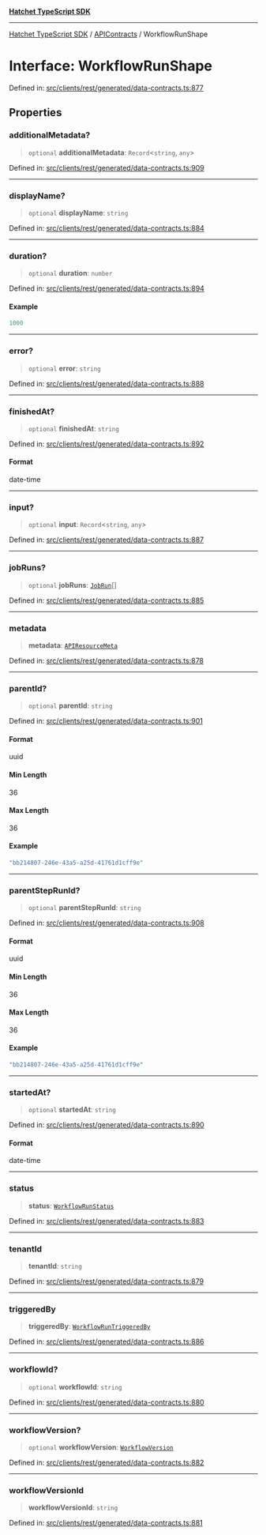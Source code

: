 [**Hatchet TypeScript SDK**](../../../../README.md)

***

[Hatchet TypeScript SDK](../../../../README.md) / [APIContracts](../README.md) / WorkflowRunShape

# Interface: WorkflowRunShape

Defined in: [src/clients/rest/generated/data-contracts.ts:877](https://github.com/hatchet-dev/hatchet/blob/0288a24f2e9f14787135b399bd47182f4d1260d9/sdks/typescript/src/clients/rest/generated/data-contracts.ts#L877)

## Properties

### additionalMetadata?

> `optional` **additionalMetadata**: `Record`\<`string`, `any`\>

Defined in: [src/clients/rest/generated/data-contracts.ts:909](https://github.com/hatchet-dev/hatchet/blob/0288a24f2e9f14787135b399bd47182f4d1260d9/sdks/typescript/src/clients/rest/generated/data-contracts.ts#L909)

***

### displayName?

> `optional` **displayName**: `string`

Defined in: [src/clients/rest/generated/data-contracts.ts:884](https://github.com/hatchet-dev/hatchet/blob/0288a24f2e9f14787135b399bd47182f4d1260d9/sdks/typescript/src/clients/rest/generated/data-contracts.ts#L884)

***

### duration?

> `optional` **duration**: `number`

Defined in: [src/clients/rest/generated/data-contracts.ts:894](https://github.com/hatchet-dev/hatchet/blob/0288a24f2e9f14787135b399bd47182f4d1260d9/sdks/typescript/src/clients/rest/generated/data-contracts.ts#L894)

#### Example

```ts
1000
```

***

### error?

> `optional` **error**: `string`

Defined in: [src/clients/rest/generated/data-contracts.ts:888](https://github.com/hatchet-dev/hatchet/blob/0288a24f2e9f14787135b399bd47182f4d1260d9/sdks/typescript/src/clients/rest/generated/data-contracts.ts#L888)

***

### finishedAt?

> `optional` **finishedAt**: `string`

Defined in: [src/clients/rest/generated/data-contracts.ts:892](https://github.com/hatchet-dev/hatchet/blob/0288a24f2e9f14787135b399bd47182f4d1260d9/sdks/typescript/src/clients/rest/generated/data-contracts.ts#L892)

#### Format

date-time

***

### input?

> `optional` **input**: `Record`\<`string`, `any`\>

Defined in: [src/clients/rest/generated/data-contracts.ts:887](https://github.com/hatchet-dev/hatchet/blob/0288a24f2e9f14787135b399bd47182f4d1260d9/sdks/typescript/src/clients/rest/generated/data-contracts.ts#L887)

***

### jobRuns?

> `optional` **jobRuns**: [`JobRun`](JobRun.md)[]

Defined in: [src/clients/rest/generated/data-contracts.ts:885](https://github.com/hatchet-dev/hatchet/blob/0288a24f2e9f14787135b399bd47182f4d1260d9/sdks/typescript/src/clients/rest/generated/data-contracts.ts#L885)

***

### metadata

> **metadata**: [`APIResourceMeta`](APIResourceMeta.md)

Defined in: [src/clients/rest/generated/data-contracts.ts:878](https://github.com/hatchet-dev/hatchet/blob/0288a24f2e9f14787135b399bd47182f4d1260d9/sdks/typescript/src/clients/rest/generated/data-contracts.ts#L878)

***

### parentId?

> `optional` **parentId**: `string`

Defined in: [src/clients/rest/generated/data-contracts.ts:901](https://github.com/hatchet-dev/hatchet/blob/0288a24f2e9f14787135b399bd47182f4d1260d9/sdks/typescript/src/clients/rest/generated/data-contracts.ts#L901)

#### Format

uuid

#### Min Length

36

#### Max Length

36

#### Example

```ts
"bb214807-246e-43a5-a25d-41761d1cff9e"
```

***

### parentStepRunId?

> `optional` **parentStepRunId**: `string`

Defined in: [src/clients/rest/generated/data-contracts.ts:908](https://github.com/hatchet-dev/hatchet/blob/0288a24f2e9f14787135b399bd47182f4d1260d9/sdks/typescript/src/clients/rest/generated/data-contracts.ts#L908)

#### Format

uuid

#### Min Length

36

#### Max Length

36

#### Example

```ts
"bb214807-246e-43a5-a25d-41761d1cff9e"
```

***

### startedAt?

> `optional` **startedAt**: `string`

Defined in: [src/clients/rest/generated/data-contracts.ts:890](https://github.com/hatchet-dev/hatchet/blob/0288a24f2e9f14787135b399bd47182f4d1260d9/sdks/typescript/src/clients/rest/generated/data-contracts.ts#L890)

#### Format

date-time

***

### status

> **status**: [`WorkflowRunStatus`](../enumerations/WorkflowRunStatus.md)

Defined in: [src/clients/rest/generated/data-contracts.ts:883](https://github.com/hatchet-dev/hatchet/blob/0288a24f2e9f14787135b399bd47182f4d1260d9/sdks/typescript/src/clients/rest/generated/data-contracts.ts#L883)

***

### tenantId

> **tenantId**: `string`

Defined in: [src/clients/rest/generated/data-contracts.ts:879](https://github.com/hatchet-dev/hatchet/blob/0288a24f2e9f14787135b399bd47182f4d1260d9/sdks/typescript/src/clients/rest/generated/data-contracts.ts#L879)

***

### triggeredBy

> **triggeredBy**: [`WorkflowRunTriggeredBy`](WorkflowRunTriggeredBy.md)

Defined in: [src/clients/rest/generated/data-contracts.ts:886](https://github.com/hatchet-dev/hatchet/blob/0288a24f2e9f14787135b399bd47182f4d1260d9/sdks/typescript/src/clients/rest/generated/data-contracts.ts#L886)

***

### workflowId?

> `optional` **workflowId**: `string`

Defined in: [src/clients/rest/generated/data-contracts.ts:880](https://github.com/hatchet-dev/hatchet/blob/0288a24f2e9f14787135b399bd47182f4d1260d9/sdks/typescript/src/clients/rest/generated/data-contracts.ts#L880)

***

### workflowVersion?

> `optional` **workflowVersion**: [`WorkflowVersion`](WorkflowVersion.md)

Defined in: [src/clients/rest/generated/data-contracts.ts:882](https://github.com/hatchet-dev/hatchet/blob/0288a24f2e9f14787135b399bd47182f4d1260d9/sdks/typescript/src/clients/rest/generated/data-contracts.ts#L882)

***

### workflowVersionId

> **workflowVersionId**: `string`

Defined in: [src/clients/rest/generated/data-contracts.ts:881](https://github.com/hatchet-dev/hatchet/blob/0288a24f2e9f14787135b399bd47182f4d1260d9/sdks/typescript/src/clients/rest/generated/data-contracts.ts#L881)
